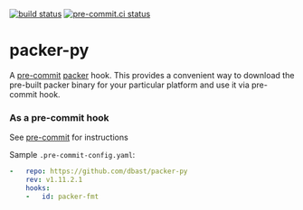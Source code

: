 [![build status](https://github.com/dbast/packer-py/actions/workflows/main.yml/badge.svg)](https://github.com/dbast/packer-py/actions/workflows/main.yml)
[![pre-commit.ci status](https://results.pre-commit.ci/badge/github/dbast/packer-py/main.svg)](https://results.pre-commit.ci/latest/github/dbast/packer-py/main)

# packer-py

A [pre-commit] [packer] hook. This provides a convenient way to download the pre-built
packer binary for your particular platform and use it via pre-commit hook.

### As a pre-commit hook

See [pre-commit] for instructions

Sample `.pre-commit-config.yaml`:

```yaml
-   repo: https://github.com/dbast/packer-py
    rev: v1.11.2.1
    hooks:
    -   id: packer-fmt
```

[packer]: https://developer.hashicorp.com/packer
[pre-commit]: https://pre-commit.com
